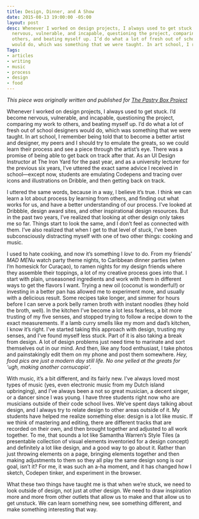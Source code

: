 ```yaml
---
title: Design, Dinner, and A Show
date: 2015-08-13 19:00:00 -05:00
layout: post
desc: Whenever I worked on design projects, I always used to get stuck. I’d become
  nervous, vulnerable, and incapable, questioning the project, comparing my work to
  others, and beating myself up. I’d do what a lot of fresh out of school designers
  would do, which was something that we were taught. In art school, I remember
Tags:
- articles
- writing
- music
- process
- design
- food
---
```


*This piece was originally written and published for [The Pastry Box Project](https://the-pastry-box-project.net/sameera-kapila/2015-august-14)*

<p>Whenever I worked on design projects, I always used to get stuck. I’d become nervous, vulnerable, and incapable, questioning the project, comparing my work to others, and beating myself up. I’d do what a lot of fresh out of school designers would do, which was something that we were taught. In art school, I remember being told that to become a better artist and designer, my peers and I should try to emulate the greats, so we could learn their process and see a piece through the artist’s eye. There was a promise of being able to get back on track after that. As an UI Design Instructor at The Iron Yard for the past year, and as a university lecturer for the previous six years, I’ve uttered the exact same advice I received in school—except now, students are emulating Codepens and tracing over icons and illustrations on Dribble, and then getting back on track.</p>

<p>I uttered the same words, because in a way, I believe it’s true. I think we can learn a lot about process by learning from others, and finding out what works for us, and have a better understanding of our process. I’ve looked at Dribbble, design award sites, and other inspirational design resources. But in the past two years, I’ve realized that looking at other design only takes me so far. Things start to look the same, and I don’t feel as connected with them. I’ve also realized that when I get to that level of stuck, I’ve been subconsciously distracting myself with one of two other things: cooking and music.</p>

<p>I used to hate cooking, and now it’s something I <em>love</em> to do. From my friends’ <em>MAD MENu</em> watch party theme nights, to Caribbean dinner parties (when I’m homesick for Curaçao), to ramen nights for my design friends where they assemble their toppings, a lot of my creative process goes into that. I start with plain, unseasoned ingredients and work with them in different ways to get the flavors I want. Trying a new oil (coconut is wonderful!) or investing in a better pan has allowed me to experiment more, and usually with a delicious result. Some recipes take longer, and simmer for hours before I can serve a pork belly ramen broth with instant noodles (they hold the broth, well). In the kitchen I’ve become a lot less fearless, a bit more trusting of my five senses, and stopped trying to follow a recipe down to the exact measurements. If a lamb curry smells like my mom and dad’s kitchen, I know it’s right. I’ve started taking this approach with design, trusting my senses, and I’ve found myself less stuck. Part of it is also taking a break from design. A lot of design problems just need time to marinate and sort themselves out in our mind. And then, like any food enthusiast, I take photos and painstakingly edit them on my phone and post them somewhere. <em>Hey, food pics are just a modern day still life. No one yelled at the greats for ‘ugh, making another cornucopia’</em>. </p>

<p>With music, it’s a bit different, and its fairly new. I’ve always loved most types of music (yes, even electronic music from my Dutch island upbringing), and I’ve always been a not so great musician, a decent singer, or a dancer since I was young. I have three students right now who are musicians outside of their code school lives. We’ve spent days talking about design, and I always try to relate design to other areas outside of it. My students have helped me realize something else: design is a lot like music. If we think of mastering and editing, there are different tracks that are recorded on their own, and then brought together and adjusted to all work together. To me, that sounds a lot like Samantha Warren’s Style Tiles (a presentable collection of visual elements inventoried for a design concept) and definitely a lot like design, and a good way to go about it. Rather than just throwing elements on a page, bringing elements together and then making adjustments to them so they all play the same design song is our goal, isn’t it? For me, it was such an a-ha moment, and it has changed how I sketch, Codepen tinker, and experiment in the browser. </p>

<p>What these two things have taught me is that when we’re stuck, we need to look outside of design, not just at other design. We need to draw inspiration more and more from other outlets that allow us to make and that allow us to get unstuck. We can learn something new, see something different, and make something interesting that way. </p>